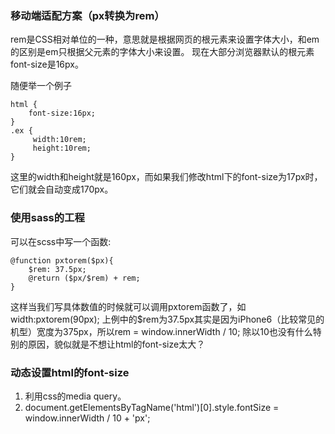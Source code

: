 ### 移动端适配方案（px转换为rem）

rem是CSS相对单位的一种，意思就是根据网页的根元素来设置字体大小，和em的区别是em只根据父元素的字体大小来设置。
现在大部分浏览器默认的根元素font-size是16px。


随便举一个例子
    
    html {
        font-size:16px;
    }
    .ex {
         width:10rem;
         height:10rem;
    }
    
这里的width和height就是160px，而如果我们修改html下的font-size为17px时，它们就会自动变成170px。


### 使用sass的工程

可以在scss中写一个函数:

    @function pxtorem($px){
        $rem: 37.5px;
        @return ($px/$rem) + rem;
    }
    
这样当我们写具体数值的时候就可以调用pxtorem函数了，如 width:pxtorem(90px);
上例中的$rem为37.5px其实是因为iPhone6（比较常见的机型）宽度为375px，所以rem = window.innerWidth / 10;
除以10也没有什么特别的原因，貌似就是不想让html的font-size太大？


### 动态设置html的font-size

1. 利用css的media query。
2.  document.getElementsByTagName('html')[0].style.fontSize = window.innerWidth / 10 + 'px';


